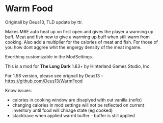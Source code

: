 # Warm Food

Originall by Deus13, TLD update by ttr.

Makes MRE auto heat up on first open and gives the player a warming up buff. Meat and fish now to give a warming up buff when still warm from cooking.
Also add a multiplier for the calories of meat and fish. For those of you how dont aggree whit the engergy density of the meat ingame.

Everthing customizable in the ModSettings.


This is a mod for **The Long Dark** 1.83+ by Hinterland Games Studio, Inc.

For 1.56 version, please see orignall by Deus13 - https://github.com/Deus13/WarmFood

Know issues:
* calories in cooking window are disaplyed with out vanilla (nofix)
* changing calories in mod settings will not be reflected on current inventory until food will chnage state (eg cooked)
* stacktrace when applied warmt buffer - buffer is still applied